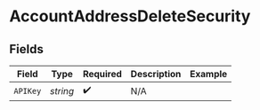 # AccountAddressDeleteSecurity


## Fields

| Field              | Type               | Required           | Description        | Example            |
| ------------------ | ------------------ | ------------------ | ------------------ | ------------------ |
| `APIKey`           | *string*           | :heavy_check_mark: | N/A                |                    |